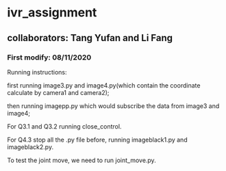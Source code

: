 # ivr_assignment
## collaborators: Tang Yufan and Li Fang
### First modify: 08/11/2020

Running instructions:

first running image3.py and image4.py(which contain the coordinate calculate by camera1 and camera2);

then running imagepp.py which would subscribe the data from image3 and image4;

For Q3.1 and Q3.2 running close_control.

For Q4.3 stop all the .py file before, running imageblack1.py and imageblack2.py.

To test the joint move, we need to run joint_move.py.
